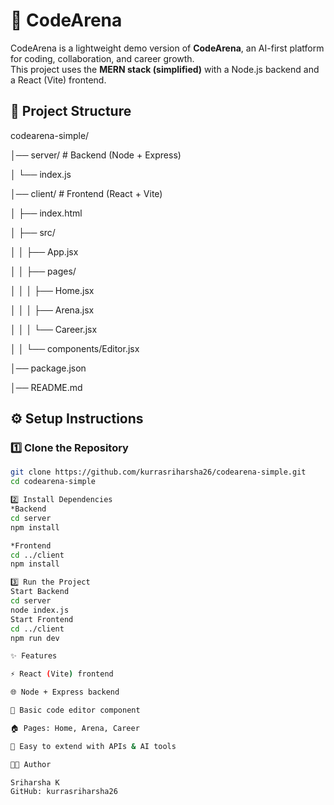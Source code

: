 # 🚀 CodeArena 

CodeArena is a lightweight demo version of **CodeArena**, an AI-first platform for coding, collaboration, and career growth.  
This project uses the **MERN stack (simplified)** with a Node.js backend and a React (Vite) frontend.

## 📂 Project Structure
codearena-simple/

│── server/ # Backend (Node + Express)

│ └── index.js

│── client/ # Frontend (React + Vite)

│ ├── index.html

│ ├── src/

│ │ ├── App.jsx

│ │ ├── pages/

│ │ │ ├── Home.jsx

│ │ │ ├── Arena.jsx

│ │ │ └── Career.jsx

│ │ └── components/Editor.jsx

│── package.json

│── README.md


## ⚙️ Setup Instructions

### 1️⃣ Clone the Repository
```bash
git clone https://github.com/kurrasriharsha26/codearena-simple.git
cd codearena-simple

2️⃣ Install Dependencies
*Backend
cd server
npm install

*Frontend
cd ../client
npm install

3️⃣ Run the Project
Start Backend
cd server
node index.js
Start Frontend
cd ../client
npm run dev

✨ Features

⚡ React (Vite) frontend

🌐 Node + Express backend

📝 Basic code editor component

🏠 Pages: Home, Arena, Career

🔌 Easy to extend with APIs & AI tools

👨‍💻 Author

Sriharsha K
GitHub: kurrasriharsha26

